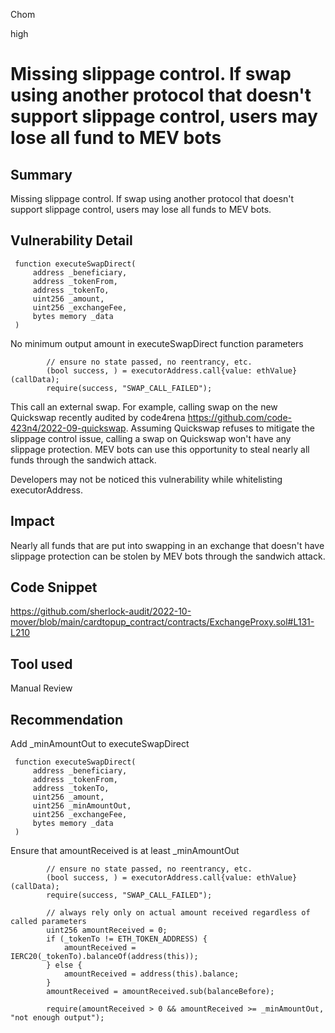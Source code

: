 Chom

high

# Missing slippage control. If swap using another protocol that doesn't support slippage control, users may lose all fund to MEV bots

## Summary
Missing slippage control. If swap using another protocol that doesn't support slippage control, users may lose all funds to MEV bots.

## Vulnerability Detail
```solidity
 function executeSwapDirect( 
     address _beneficiary, 
     address _tokenFrom, 
     address _tokenTo, 
     uint256 _amount, 
     uint256 _exchangeFee, 
     bytes memory _data 
 )
```

No minimum output amount in executeSwapDirect function parameters

```solidity
        // ensure no state passed, no reentrancy, etc.
        (bool success, ) = executorAddress.call{value: ethValue}(callData);
        require(success, "SWAP_CALL_FAILED");
```

This call an external swap. For example, calling swap on the new Quickswap recently audited by code4rena https://github.com/code-423n4/2022-09-quickswap. Assuming Quickswap refuses to mitigate the slippage control issue, calling a swap on Quickswap won't have any slippage protection. MEV bots can use this opportunity to steal nearly all funds through the sandwich attack.

Developers may not be noticed this vulnerability while whitelisting executorAddress.

## Impact
Nearly all funds that are put into swapping in an exchange that doesn't have slippage protection can be stolen by MEV bots through the sandwich attack.

## Code Snippet
https://github.com/sherlock-audit/2022-10-mover/blob/main/cardtopup_contract/contracts/ExchangeProxy.sol#L131-L210

## Tool used

Manual Review

## Recommendation
Add _minAmountOut to executeSwapDirect

```solidity
 function executeSwapDirect( 
     address _beneficiary, 
     address _tokenFrom, 
     address _tokenTo, 
     uint256 _amount, 
     uint256 _minAmountOut,
     uint256 _exchangeFee, 
     bytes memory _data 
 )
```

Ensure that amountReceived is at least _minAmountOut

```solidity
        // ensure no state passed, no reentrancy, etc.
        (bool success, ) = executorAddress.call{value: ethValue}(callData);
        require(success, "SWAP_CALL_FAILED");

        // always rely only on actual amount received regardless of called parameters
        uint256 amountReceived = 0;
        if (_tokenTo != ETH_TOKEN_ADDRESS) {
            amountReceived = IERC20(_tokenTo).balanceOf(address(this));
        } else {
            amountReceived = address(this).balance;
        }
        amountReceived = amountReceived.sub(balanceBefore);

        require(amountReceived > 0 && amountReceived >= _minAmountOut, "not enough output");
```